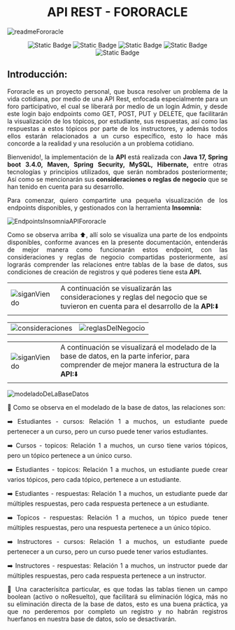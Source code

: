 <h1 align="center">API REST - FORORACLE</h1>

![readmeFororacle](https://github.com/user-attachments/assets/5d7be095-0a61-46c3-a953-087bda6d175f)

<p align="center">
<img alt="Static Badge" src="https://img.shields.io/badge/Release%20date-Diciembre%202024-green">
<img alt="Static Badge" src="https://img.shields.io/badge/Status-En%20constante%20desarrollo-green">
<img alt="Static Badge" src="https://img.shields.io/badge/Project%20version-1.0-blue">
<img alt="Static Badge" src="https://img.shields.io/badge/Java%20version-17.0-blue">
<img alt="Static Badge" src="https://img.shields.io/badge/Spring%20version-3.4.0-blue">
</p>

<h2>Introducción:</h2>
<p align="justify">
  Fororacle es un proyecto personal, que busca resolver un problema de la vida cotidiana, por medio de una API Rest, enfocada especialmente para un foro participativo,
  el cual se liberará por medio de un login Admin, y desde este login bajo endpoints como GET, POST, PUT y DELETE, que facilitarán la visualización de los tópicos, por 
  estudiante, sus respuestas, así como las respuestas a estos tópicos por parte de los instructores, y además todos ellos estarán relacionados a un curso específico, 
  esto lo hace más concorde a la realidad y una resolución a un problema cotidiano.
</p>
<p align="justify">
Bienvenido!, la implementación de la <b>API</b> está realizada con <b>Java 17, Spring boot 3.4.0, Maven, Spring Security, MySQL, Hibernate,</b> entre otras tecnologías y principios
utilizados, que serán nombrados posteriormente; Así como se mencionarán sus <b>consideraciones o reglas de negocio</b> que se han tenido en cuenta para su desarrollo.
</p>
<p align="justify">Para comenzar, quiero compartirte una pequeña visualización de los endpoints disponibles, y gestionados con la herramienta <b>Insomnia:</b></p>

![EndpointsInsomniaAPIFororacle](https://github.com/user-attachments/assets/d4b1e741-e468-4a5c-a94c-a0ca458e39da)

<p align="justify">Como se observa arriba ⬆️, allí solo se visualiza una parte de los endpoints disponibles, conforme avances en la presente documentación, entenderás de mejor manera
como funcionarán estos endpoint, con las consideraciones y reglas de negocio compartidas posteriormente, así lograrás comprender las relaciones entre tablas de la base de datos,
sus condiciones de creación de registros y qué poderes tiene esta <b>API.</b></p>

<p align="justify">
  <table>
    <tr>
      <td><img src="https://github.com/user-attachments/assets/fe1fe25f-31aa-4c05-98f9-4de5404b2ce7" alt="siganViendo" /></td>
      <td>A continuación se visualizarán las consideraciones y reglas del negocio que se tuvieron en cuenta para el desarrollo de la <b>API:</b>⬇️</td>
    </tr>
  </table>
</p>

<p align="justify">
  <table>
    <tr>
      <td><img src="https://github.com/user-attachments/assets/faf10061-e1a1-416f-b1cc-5524cffe2bff" alt="consideraciones" /></td>
      <td><img src="https://github.com/user-attachments/assets/6112d09e-5ac1-48fc-9b8a-5b1e550668aa" alt="reglasDelNegocio" /></td>
    </tr>
  </table>
</p>

<p align="justify">
  <table>
    <tr>
      <td><img src="https://github.com/user-attachments/assets/fe1fe25f-31aa-4c05-98f9-4de5404b2ce7" alt="siganViendo" /></td>
      <td>A continuación se visualizará el modelado de la base de datos, en la parte inferior, para comprender de mejor manera la estructura de la <b>API:</b>⬇️</td>
    </tr>
  </table>
</p>

![modeladoDeLaBaseDatos](https://github.com/user-attachments/assets/9f1361ea-9580-408b-b347-8d15d3e08088)

<p align="justify">
🧱 Como se observa en el modelado de la base de datos, las relaciones son: 
</p>
<p align="justify">➡️  Estudiantes - cursos: Relación 1 a muchos, un estudiante puede pertenecer a un curso, pero un curso puede tener varios estudiantes. </p>
<p align="justify">➡️ Cursos - topicos: Relación 1 a muchos, un curso tiene varios tópicos, pero un tópico pertenece a un único curso.</p>
<p align="justify">➡️ Estudiantes - topicos: Relación 1 a muchos, un estudiante puede crear varios tópicos, pero cada tópico, pertenece a un estudiante.</p>
<p align="justify">➡️ Estudiantes - respuestas: Relación 1 a muchos, un estudiante puede dar múltiples respuestas, pero cada respuesta pertenece a un estudiante.</p>
<p align="justify">➡️ Topicos - respuestas: Relación 1 a muchos, un tópico puede tener múltiples respuestas, pero una respuesta pertenece a un único tópico.</p>
<p align="justify">➡️ Instructores - cursos: Relación 1 a muchos, un estudiante puede pertenecer a un curso, pero un curso puede tener varios estudiantes.</p>
<p align="justify">➡️ Instructores - respuestas: Relación 1 a muchos, un instructor puede dar múltiples respuestas, pero cada respuesta pertenece a un instructor.</p>
<p align="justify">
🌟 Una caracterísitca particular, es que todas las tablas tienen un campo boolean (activo o noResuelto), que facilitará su eliminación lógica, más no su eliminación directa
de la base de datos, esto es una buena práctica, ya que no perderemos por completo un registro y no habrán registros huerfanos en nuestra base de datos, solo se desactivarán.
</p>



